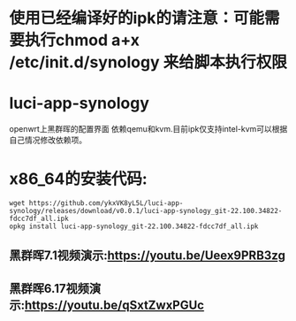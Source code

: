 # 使用已经编译好的ipk的请注意：可能需要执行chmod a+x /etc/init.d/synology 来给脚本执行权限
# luci-app-synology
openwrt上黑群晖的配置界面
依赖qemu和kvm.目前ipk仅支持intel-kvm可以根据自己情况修改依赖项。

# x86_64的安装代码:
```
wget https://github.com/ykxVK8yL5L/luci-app-synology/releases/download/v0.0.1/luci-app-synology_git-22.100.34822-fdcc7df_all.ipk
opkg install luci-app-synology_git-22.100.34822-fdcc7df_all.ipk
```
## 黑群晖7.1视频演示:<https://youtu.be/Ueex9PRB3zg>
## 黑群晖6.17视频演示:<https://youtu.be/qSxtZwxPGUc>
